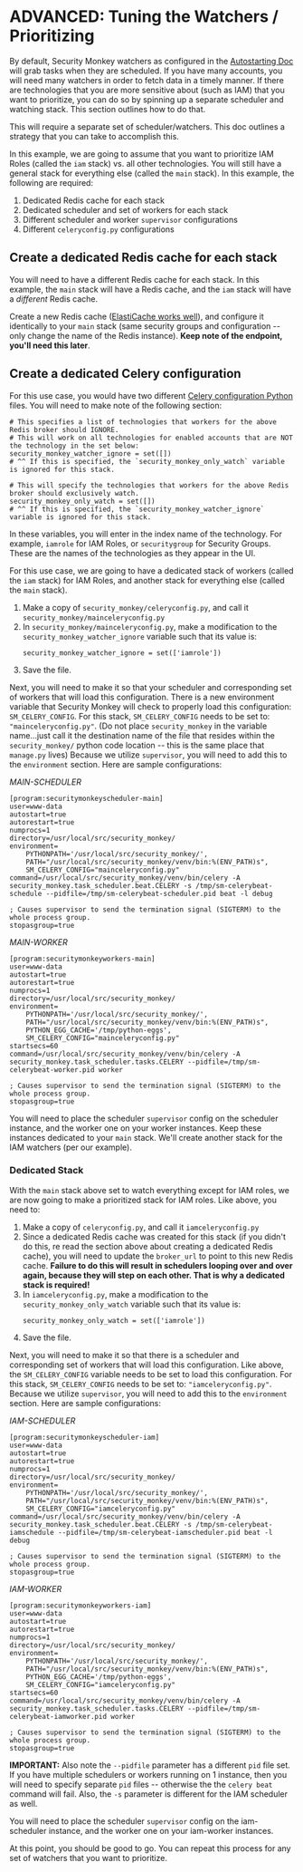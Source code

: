 ADVANCED: Tuning the Watchers / Prioritizing
=================
By default, Security Monkey watchers as configured in the [Autostarting Doc](autostarting.md) will grab tasks when they are scheduled. If you have many accounts, 
you will need many watchers in order to fetch data in a timely manner. If there are technologies that you are more sensitive about (such as IAM) that you want to 
prioritize, you can do so by spinning up a separate scheduler and watching stack. This section outlines how to do that.

This will require a separate set of scheduler/watchers. This doc outlines a strategy that you can take to accomplish this. 

In this example, we are going to assume that you want to prioritize IAM Roles (called the `iam` stack) vs. all other technologies. 
You will still have a general stack for everything else (called the `main` stack). In this example, the following are required:
1. Dedicated Redis cache for each stack
1. Dedicated scheduler and set of workers for each stack
1. Different scheduler and worker `supervisor` configurations
1. Different `celeryconfig.py` configurations

## Create a dedicated Redis cache for each stack
You will need to have a different Redis cache for each stack. In this example, the `main` stack will have a Redis cache, and the `iam` stack will have a *different* Redis cache.

Create a new Redis cache ([ElastiCache works well](elasticache_directions.md)), and configure it identically to your `main` stack (same security groups and configuration -- only change the name of the Redis instance).
**Keep note of the endpoint, you'll need this later**.

## Create a dedicated Celery configuration
For this use case, you would have two different [Celery configuration Python](https://github.com/Netflix/security_monkey/blob/develop/securitymonkey/celeryconfig.py) files.
You will need to make note of the following section:
```
# This specifies a list of technologies that workers for the above Redis broker should IGNORE.
# This will work on all technologies for enabled accounts that are NOT the technology in the set below:
security_monkey_watcher_ignore = set([])
# ^^ If this is specified, the `security_monkey_only_watch` variable is ignored for this stack.

# This will specify the technologies that workers for the above Redis broker should exclusively watch.
security_monkey_only_watch = set([])
# ^^ If this is specified, the `security_monkey_watcher_ignore` variable is ignored for this stack.
```
In these variables, you will enter in the index name of the technology. For example, `iamrole` for IAM Roles, or `securitygroup` for Security Groups. These are the names
of the technologies as they appear in the UI.

For this use case, we are going to have a dedicated stack of workers (called the `iam` stack) for IAM Roles, and another stack for everything else (called the `main` stack).
1. Make a copy of `security_monkey/celeryconfig.py`, and call it `security_monkey/mainceleryconfig.py`
1. In `security_monkey/mainceleryconfig.py`, make a modification to the `security_monkey_watcher_ignore` variable such that its value is:
    ```
    security_monkey_watcher_ignore = set(['iamrole'])
    ```
1. Save the file.

Next, you will need to make it so that your scheduler and corresponding set of workers that will load this configuration. There is a new environment variable
that Security Monkey will check to properly load this configuration: `SM_CELERY_CONFIG`. For this stack, `SM_CELERY_CONFIG` needs to be set to: `"mainceleryconfig.py"`.
(Do not place `security_monkey` in the variable name...just call it the destination name of the file that resides within the `security_monkey/` python code location -- this is the same place that `manage.py` lives)
Because we utilize `supervisor`, you will need to add this to the `environment` section. Here are sample configurations:

*MAIN-SCHEDULER*
```
[program:securitymonkeyscheduler-main]
user=www-data
autostart=true
autorestart=true
numprocs=1
directory=/usr/local/src/security_monkey/
environment=
    PYTHONPATH='/usr/local/src/security_monkey/',
    PATH="/usr/local/src/security_monkey/venv/bin:%(ENV_PATH)s",
    SM_CELERY_CONFIG="mainceleryconfig.py"
command=/usr/local/src/security_monkey/venv/bin/celery -A security_monkey.task_scheduler.beat.CELERY -s /tmp/sm-celerybeat-schedule --pidfile=/tmp/sm-celerybeat-scheduler.pid beat -l debug

; Causes supervisor to send the termination signal (SIGTERM) to the whole process group.
stopasgroup=true
```

*MAIN-WORKER*
```
[program:securitymonkeyworkers-main]
user=www-data
autostart=true
autorestart=true
numprocs=1
directory=/usr/local/src/security_monkey/
environment=
    PYTHONPATH='/usr/local/src/security_monkey/',
    PATH="/usr/local/src/security_monkey/venv/bin:%(ENV_PATH)s",
    PYTHON_EGG_CACHE='/tmp/python-eggs',
    SM_CELERY_CONFIG="mainceleryconfig.py"
startsecs=60
command=/usr/local/src/security_monkey/venv/bin/celery -A security_monkey.task_scheduler.tasks.CELERY --pidfile=/tmp/sm-celerybeat-worker.pid worker

; Causes supervisor to send the termination signal (SIGTERM) to the whole process group.
stopasgroup=true
```

You will need to place the scheduler `supervisor` config on the scheduler instance, and the worker one on your worker instances. Keep these instances dedicated to
your `main` stack. We'll create another stack for the IAM watchers (per our example).

### Dedicated Stack
With the `main` stack above set to watch everything except for IAM roles, we are now going to make a prioritized stack for IAM roles. Like above, you need to: 
1. Make a copy of `celeryconfig.py`, and call it `iamceleryconfig.py`
1. Since a dedicated Redis cache was created for this stack (if you didn't do this, re read the section above about creating a dedicated Redis cache), you will need to update the
   `broker_url` to point to this new Redis cache. **Failure to do this will result in schedulers looping over and over again, because they will step on each other. That is why
   a dedicated stack is required!**
1. In `iamceleryconfig.py`, make a modification to the `security_monkey_only_watch` variable such that its value is:
    ```
    security_monkey_only_watch = set(['iamrole'])
    ```
1. Save the file.

Next, you will need to make it so that there is a scheduler and corresponding set of workers that will load this configuration. Like above, the `SM_CELERY_CONFIG` variable
needs to be set to load this configuration. For this stack, `SM_CELERY_CONFIG` needs to be set to: `"iamceleryconfig.py"`.
Because we utilize `supervisor`, you will need to add this to the `environment` section. Here are sample configurations:

*IAM-SCHEDULER*
```
[program:securitymonkeyscheduler-iam]
user=www-data
autostart=true
autorestart=true
numprocs=1
directory=/usr/local/src/security_monkey/
environment=
    PYTHONPATH='/usr/local/src/security_monkey/',
    PATH="/usr/local/src/security_monkey/venv/bin:%(ENV_PATH)s",
    SM_CELERY_CONFIG="iamceleryconfig.py"
command=/usr/local/src/security_monkey/venv/bin/celery -A security_monkey.task_scheduler.beat.CELERY -s /tmp/sm-celerybeat-iamschedule --pidfile=/tmp/sm-celerybeat-iamscheduler.pid beat -l debug

; Causes supervisor to send the termination signal (SIGTERM) to the whole process group.
stopasgroup=true
```

*IAM-WORKER*
```
[program:securitymonkeyworkers-iam]
user=www-data
autostart=true
autorestart=true
numprocs=1
directory=/usr/local/src/security_monkey/
environment=
    PYTHONPATH='/usr/local/src/security_monkey/',
    PATH="/usr/local/src/security_monkey/venv/bin:%(ENV_PATH)s",
    PYTHON_EGG_CACHE='/tmp/python-eggs',
    SM_CELERY_CONFIG="iamceleryconfig.py"
startsecs=60
command=/usr/local/src/security_monkey/venv/bin/celery -A security_monkey.task_scheduler.tasks.CELERY --pidfile=/tmp/sm-celerybeat-iamworker.pid worker

; Causes supervisor to send the termination signal (SIGTERM) to the whole process group.
stopasgroup=true
```

**IMPORTANT:** Also note the `--pidfile` parameter has a different `pid` file set. If you have multiple schedulers or workers running on 1 instance, then you will
need to specify separate `pid` files -- otherwise the the `celery beat` command will fail. Also, the `-s` parameter is different for the IAM scheduler as well.

You will need to place the scheduler `supervisor` config on the iam-scheduler instance, and the worker one on your iam-worker instances.

At this point, you should be good to go. You can repeat this process for any set of watchers that you want to prioritize.
